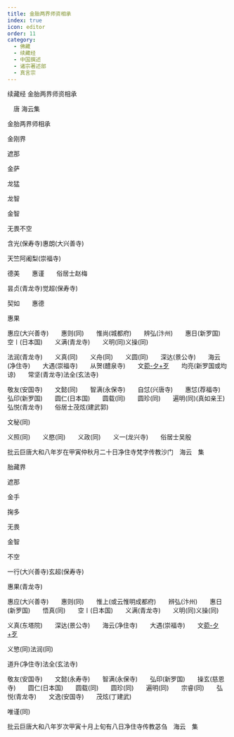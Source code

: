 ```yaml
---
title: 金胎两界师资相承
index: true
icon: editor
order: 11
category:
  - 佛藏
  - 续藏经
  - 中国撰述
  - 诸宗著述部
  - 真言宗
---
```


续藏经   金胎两界师资相承  

　唐 海云集  

金胎两界师相承  

金刚界  

遮那  

金萨  

龙猛  

龙智  

金智  

无畏不空  

含光(保寿寺)惠朗(大兴善寺)  

天竺阿阇梨(崇福寺)  

德美　　惠谨　　俗居士赵梅  

昙贞(青龙寺)觉超(保寿寺)  

契如　　惠德  

惠果  

惠应(大兴善寺)　　惠则(同)　　惟尚(城都府)　　辨弘(汴州)　　惠日(新罗国)　　空〡(日本国)　　义满(青龙寺)　　义明(同)义操(同)  

法润(青龙寺)　　义真(同)　　义舟(同)　　义圆(同)　　深达(景公寺)　　海云(净住寺)　　大遇(崇福寺)　　从贺(醴泉寺)　　文[菀-夕+歹](同)　　均亮(新罗国或均谅)　　常坚(青龙寺)法全(玄法寺)  

敬友(安国寺)　　文懿(同)　　智满(永保寺)　　自怤(兴唐寺)　　惠怤(荐福寺)　　弘印(新罗国)　　圆仁(日本国)　　圆载(同)　　圆珍(同)　　遍明(同)(真如亲王)　　弘悦(青龙寺)　　俗居士茂炫(建武郭)  

文秘(同)  

义照(同)　　义愍(同)　　义政(同)　　义一(龙兴寺)　　俗居士吴殷  

批云巨唐大和八年岁在甲寅仲秋月二十日净住寺梵字传教沙门　海云　集  

胎藏界  

遮那  

金手  

掬多  

无畏  

金智  

不空  

一行(大兴善寺)玄超(保寿寺)  

惠果(青龙寺)  

惠应(大兴善寺)　　惠则(同)　　惟上(或云惟明成都府)　　辨弘(汴州)　　惠日(新罗国)　　悟真(同)　　空〡(日本国)　　义满(青龙寺)　　义明(同)义操(同)  

义真(东塔院)　　深达(景公寺)　　海云(净住寺)　　大遇(崇福寺)　　文[菀-夕+歹](醴泉寺)  

义慜(同)法润(同)  

道升(净住寺)法全(玄法寺)  

敬友(安国寺)　　文懿(永寿寺)　　智满(永保寺)　　弘印(新罗国)　　操玄(慈恩寺)　　圆仁(日本国)　　圆载(同)　　圆珍(同)　　遍明(同)　　宗睿(同)　　弘悦(青龙寺)　　文逸(安国寺)　　茂炫(丁建武)  

唯谨(同)  

批云巨唐大和八年岁次甲寅十月上旬有八日净住寺传教苾刍　海云　集  
